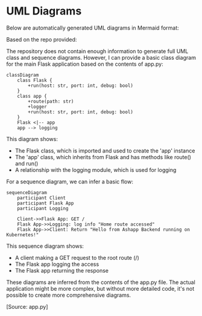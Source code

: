 # UML Diagrams

Below are automatically generated UML diagrams in Mermaid format:

Based on the repo provided:

The repository does not contain enough information to generate full UML class and sequence diagrams. However, I can provide a basic class diagram for the main Flask application based on the contents of app.py:

```mermaid
classDiagram
    class Flask {
        +run(host: str, port: int, debug: bool)
    }
    class app {
        +route(path: str)
        +logger
        +run(host: str, port: int, debug: bool)
    }
    Flask <|-- app
    app --> logging
```

This diagram shows:
- The Flask class, which is imported and used to create the 'app' instance
- The 'app' class, which inherits from Flask and has methods like route() and run()
- A relationship with the logging module, which is used for logging

For a sequence diagram, we can infer a basic flow:

```mermaid
sequenceDiagram
    participant Client
    participant Flask App
    participant Logging

    Client->>Flask App: GET /
    Flask App->>Logging: log info "Home route accessed"
    Flask App->>Client: Return "Hello from Ashapp Backend running on Kubernetes!"
```

This sequence diagram shows:
- A client making a GET request to the root route (/)
- The Flask app logging the access
- The Flask app returning the response

These diagrams are inferred from the contents of the app.py file. The actual application might be more complex, but without more detailed code, it's not possible to create more comprehensive diagrams.

[Source: app.py]